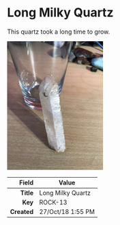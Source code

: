 # Long Milky Quartz
This quartz took a long time to grow.
 


<img height="300px" src="10020.jpg"/>

|       Field | Value                   |
|------------:|-------------------------|
|   **Title** | Long Milky Quartz |
|     **Key** | ROCK-13 |
| **Created** | 27/Oct/18 1:55 PM |
        